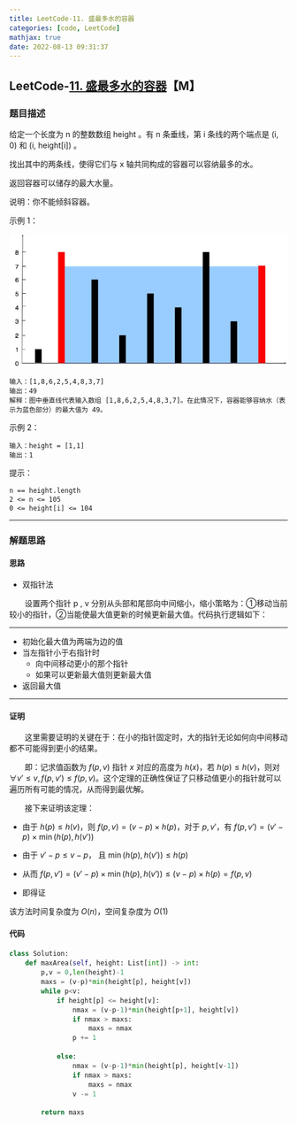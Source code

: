 ```yaml
---
title: LeetCode-11. 盛最多水的容器
categories: [code, LeetCode]
mathjax: true
date: 2022-08-13 09:31:37
---
```


## LeetCode-[11. 盛最多水的容器](https://leetcode-cn.com/problems/container-with-most-water/)【M】

### 题目描述

给定一个长度为 n 的整数数组 height 。有 n 条垂线，第 i 条线的两个端点是 (i, 0) 和 (i, height[i]) 。

找出其中的两条线，使得它们与 x 轴共同构成的容器可以容纳最多的水。

返回容器可以储存的最大水量。

说明：你不能倾斜容器。

<!-- more -->

示例 1：

![img](leetcode_11盛最多水的容器/question_11.jpg)

```
输入：[1,8,6,2,5,4,8,3,7]
输出：49 
解释：图中垂直线代表输入数组 [1,8,6,2,5,4,8,3,7]。在此情况下，容器能够容纳水（表示为蓝色部分）的最大值为 49。
```


示例 2：

```
输入：height = [1,1]
输出：1
```


提示：

```
n == height.length
2 <= n <= 105
0 <= height[i] <= 104
```

---

### 解题思路

#### 思路

- 双指针法

&emsp;&emsp;设置两个指针 p , v 分别从头部和尾部向中间缩小，缩小策略为：①移动当前较小的指针，②当能使最大值更新的时候更新最大值。代码执行逻辑如下：

---

- 初始化最大值为两端为边的值
- 当左指针小于右指针时
  - 向中间移动更小的那个指针
  - 如果可以更新最大值则更新最大值
- 返回最大值

---

#### 证明

&emsp;&emsp;这里需要证明的关键在于：在小的指针固定时，大的指针无论如何向中间移动都不可能得到更小的结果。

&emsp;&emsp;即：记求值函数为 $f(p,v)$ 指针 $x$ 对应的高度为 $h(x)$，若 $h(p)\leq h(v)$，则对 $\forall v'\leq v,f(p,v')\leq f(p,v)$。这个定理的正确性保证了只移动值更小的指针就可以遍历所有可能的情况，从而得到最优解。

&emsp;&emsp;接下来证明该定理：

- 由于 $h(p)\leq h(v)$，则 $f(p,v)=(v-p)\times h(p)$，对于 $p,v'$，有 $f(p,v')=(v'-p)\times \min(h(p),h(v'))$

- 由于 $v'-p\leq v-p$， 且 $\min(h(p),h(v'))\leq h(p)$

- 从而 $f(p,v')=(v'-p)\times \min(h(p),h(v'))\leq (v-p)\times h(p)=f(p,v)$
- 即得证

该方法时间复杂度为 $O(n)$，空间复杂度为 $O(1)$

#### 代码

```python
class Solution:
    def maxArea(self, height: List[int]) -> int:
        p,v = 0,len(height)-1
        maxs = (v-p)*min(height[p], height[v])
        while p<v:
            if height[p] <= height[v]:
                nmax = (v-p-1)*min(height[p+1], height[v])
                if nmax > maxs:
                    maxs = nmax
                p += 1

            else:
                nmax = (v-p-1)*min(height[p], height[v-1])
                if nmax > maxs:
                    maxs = nmax
                v -= 1
           
        return maxs
```




